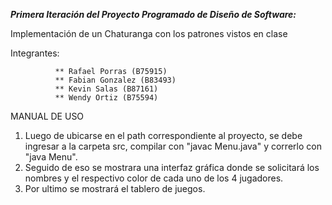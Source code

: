 
***Primera Iteración del Proyecto Programado de Diseño de Software:***

Implementación de un Chaturanga con los patrones vistos en clase

Integrantes:  

              ** Rafael Porras (B75915) 
              ** Fabian Gonzalez (B83493) 
              ** Kevin Salas (B87161)
              ** Wendy Ortiz (B75594)
              
MANUAL DE USO

1. Luego de ubicarse en el path correspondiente al proyecto, se debe ingresar a la carpeta src, compilar con "javac Menu.java" y correrlo con "java Menu".
2. Seguido de eso se mostrara una interfaz gráfica donde se solicitará los nombres y el respectivo color de cada uno de los 4 jugadores.
3. Por ultimo se mostrará el tablero de juegos.

